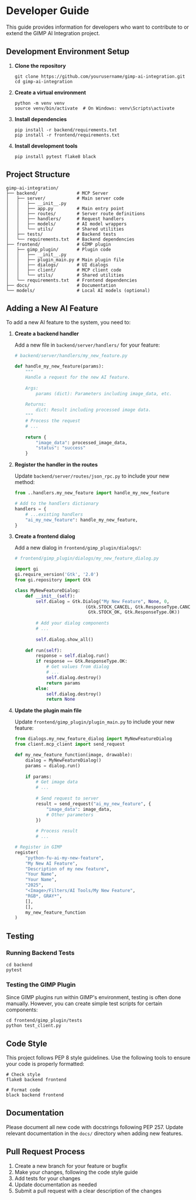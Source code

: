 # Developer Guide

This guide provides information for developers who want to contribute to or extend the GIMP AI Integration project.

## Development Environment Setup

1. **Clone the repository**
   ```
   git clone https://github.com/yourusername/gimp-ai-integration.git
   cd gimp-ai-integration
   ```

2. **Create a virtual environment**
   ```
   python -m venv venv
   source venv/bin/activate  # On Windows: venv\Scripts\activate
   ```

3. **Install dependencies**
   ```
   pip install -r backend/requirements.txt
   pip install -r frontend/requirements.txt
   ```

4. **Install development tools**
   ```
   pip install pytest flake8 black
   ```

## Project Structure

```
gimp-ai-integration/
├── backend/               # MCP Server
│   ├── server/            # Main server code
│   │   ├── __init__.py
│   │   ├── app.py         # Main entry point
│   │   ├── routes/        # Server route definitions
│   │   ├── handlers/      # Request handlers
│   │   ├── models/        # AI model wrappers
│   │   └── utils/         # Shared utilities
│   ├── tests/             # Backend tests
│   └── requirements.txt   # Backend dependencies
├── frontend/              # GIMP plugin
│   ├── gimp_plugin/       # Plugin code
│   │   ├── __init__.py
│   │   ├── plugin_main.py # Main plugin file
│   │   ├── dialogs/       # UI dialogs
│   │   ├── client/        # MCP client code
│   │   └── utils/         # Shared utilities
│   └── requirements.txt   # Frontend dependencies
├── docs/                  # Documentation
└── models/                # Local AI models (optional)
```

## Adding a New AI Feature

To add a new AI feature to the system, you need to:

1. **Create a backend handler**

   Add a new file in `backend/server/handlers/` for your feature:
   
   ```python
   # backend/server/handlers/my_new_feature.py
   
   def handle_my_new_feature(params):
       """
       Handle a request for the new AI feature.
       
       Args:
           params (dict): Parameters including image_data, etc.
       
       Returns:
           dict: Result including processed image data.
       """
       # Process the request
       # ...
       
       return {
           "image_data": processed_image_data,
           "status": "success"
       }
   ```

2. **Register the handler in the routes**

   Update `backend/server/routes/json_rpc.py` to include your new method:
   
   ```python
   from ..handlers.my_new_feature import handle_my_new_feature
   
   # Add to the handlers dictionary
   handlers = {
       # ...existing handlers
       "ai_my_new_feature": handle_my_new_feature,
   }
   ```

3. **Create a frontend dialog**

   Add a new dialog in `frontend/gimp_plugin/dialogs/`:
   
   ```python
   # frontend/gimp_plugin/dialogs/my_new_feature_dialog.py
   
   import gi
   gi.require_version('Gtk', '2.0')
   from gi.repository import Gtk
   
   class MyNewFeatureDialog:
       def __init__(self):
           self.dialog = Gtk.Dialog("My New Feature", None, 0,
                              (Gtk.STOCK_CANCEL, Gtk.ResponseType.CANCEL,
                               Gtk.STOCK_OK, Gtk.ResponseType.OK))
           
           # Add your dialog components
           # ...
           
           self.dialog.show_all()
       
       def run(self):
           response = self.dialog.run()
           if response == Gtk.ResponseType.OK:
               # Get values from dialog
               # ...
               self.dialog.destroy()
               return params
           else:
               self.dialog.destroy()
               return None
   ```

4. **Update the plugin main file**

   Update `frontend/gimp_plugin/plugin_main.py` to include your new feature:
   
   ```python
   from dialogs.my_new_feature_dialog import MyNewFeatureDialog
   from client.mcp_client import send_request
   
   def my_new_feature_function(image, drawable):
       dialog = MyNewFeatureDialog()
       params = dialog.run()
       
       if params:
           # Get image data
           # ...
           
           # Send request to server
           result = send_request("ai_my_new_feature", {
               "image_data": image_data,
               # Other parameters
           })
           
           # Process result
           # ...
   
   # Register in GIMP
   register(
       "python-fu-ai-my-new-feature",
       "My New AI Feature",
       "Description of my new feature",
       "Your Name",
       "Your Name",
       "2025",
       "<Image>/Filters/AI Tools/My New Feature",
       "RGB*, GRAY*",
       [],
       [],
       my_new_feature_function
   )
   ```

## Testing

### Running Backend Tests

```
cd backend
pytest
```

### Testing the GIMP Plugin

Since GIMP plugins run within GIMP's environment, testing is often done manually. However, you can create simple test scripts for certain components:

```
cd frontend/gimp_plugin/tests
python test_client.py
```

## Code Style

This project follows PEP 8 style guidelines. Use the following tools to ensure your code is properly formatted:

```
# Check style
flake8 backend frontend

# Format code
black backend frontend
```

## Documentation

Please document all new code with docstrings following PEP 257. Update relevant documentation in the `docs/` directory when adding new features.

## Pull Request Process

1. Create a new branch for your feature or bugfix
2. Make your changes, following the code style guide
3. Add tests for your changes
4. Update documentation as needed
5. Submit a pull request with a clear description of the changes
